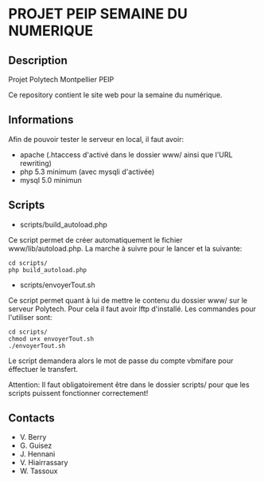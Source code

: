 PROJET PEIP SEMAINE DU NUMERIQUE
================================

Description
-----------

Projet Polytech Montpellier PEIP  

Ce repository contient le site web pour la semaine du numérique.

Informations
------------

Afin de pouvoir tester le serveur en local, il faut avoir:

- apache (.htaccess d'activé dans le dossier www/ ainsi que l'URL rewriting)  
- php 5.3 minimum (avec mysqli d'activée)  
- mysql 5.0 minimun  

Scripts
-------

- scripts/build_autoload.php

Ce script permet de créer automatiquement le fichier www/lib/autoload.php. 
La marche à suivre pour le lancer et la suivante:
 
    cd scripts/  
    php build_autoload.php  

- scripts/envoyerTout.sh

Ce script permet quant à lui de mettre le contenu du dossier www/ sur
le serveur Polytech. Pour cela il faut avoir lftp d'installé. Les commandes
pour l'utiliser sont:

    cd scripts/  
    chmod u+x envoyerTout.sh  
    ./envoyerTout.sh  

Le script demandera alors le mot de passe du compte vbmifare pour éffectuer 
le transfert.  

Attention: Il faut obligatoirement être dans le dossier scripts/ pour que
les scripts puissent fonctionner correctement!

Contacts
--------

- V. Berry  
- G. Guisez  
- J. Hennani  
- V. Hiairrassary  
- W. Tassoux  
